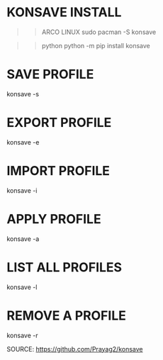 # KONSAVE INSTALL

>> ARCO LINUX
sudo pacman -S konsave

>> python
python -m pip install konsave

# SAVE PROFILE
konsave -s <profile name>

# EXPORT PROFILE
konsave -e <profile name>

# IMPORT PROFILE
konsave -i <path to the file>

# APPLY PROFILE
konsave -a <profile name>


# LIST ALL PROFILES
konsave -l

# REMOVE A PROFILE
konsave -r <profile name>

SOURCE: https://github.com/Prayag2/konsave
